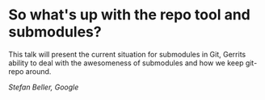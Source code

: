 # So what's up with the repo tool and submodules?

This talk will present the current situation for submodules in Git,
Gerrits ability to deal with the awesomeness of submodules and how
we keep git-repo around.

*Stefan Beller, Google*

